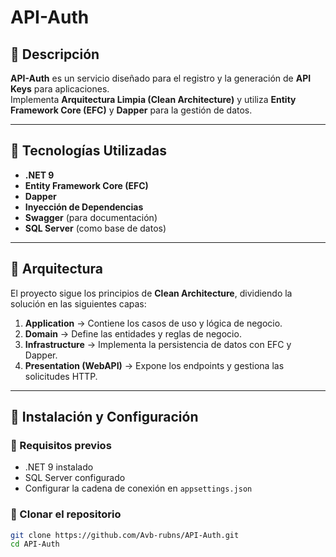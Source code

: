 # API-Auth

## 📌 Descripción

**API-Auth** es un servicio diseñado para el registro y la generación de **API Keys** para aplicaciones.  
Implementa **Arquitectura Limpia (Clean Architecture)** y utiliza **Entity Framework Core (EFC)** y **Dapper** para la gestión de datos.  

---

## 🚀 Tecnologías Utilizadas

- **.NET 9**  
- **Entity Framework Core (EFC)**  
- **Dapper**  
- **Inyección de Dependencias**  
- **Swagger** (para documentación)  
- **SQL Server** (como base de datos)  

---

## 📂 Arquitectura

El proyecto sigue los principios de **Clean Architecture**, dividiendo la solución en las siguientes capas:

1. **Application** → Contiene los casos de uso y lógica de negocio.  
2. **Domain** → Define las entidades y reglas de negocio.  
3. **Infrastructure** → Implementa la persistencia de datos con EFC y Dapper.  
4. **Presentation (WebAPI)** → Expone los endpoints y gestiona las solicitudes HTTP.  

---

## 📌 Instalación y Configuración

### 🔹 Requisitos previos
- .NET 9 instalado  
- SQL Server configurado  
- Configurar la cadena de conexión en `appsettings.json`  

### 🔹 Clonar el repositorio
```sh
git clone https://github.com/Avb-rubns/API-Auth.git
cd API-Auth
